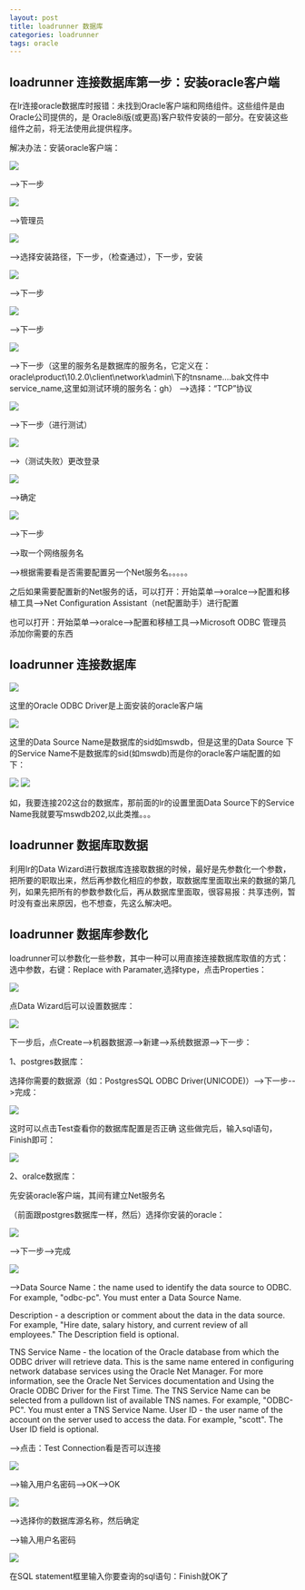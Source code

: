 ```yaml
---
layout: post
title: loadrunner 数据库
categories: loadrunner
tags: oracle
---
```


## loadrunner 连接数据库第一步：安装oracle客户端

在lr连接oracle数据库时报错：未找到Oracle客户端和网络组件。这些组件是由Oracle公司提供的，是 Oracle8i版(或更高)客户软件安装的一部分。在安装这些组件之前，将无法使用此提供程序。

解决办法：安装oracle客户端：

<img src="/media/img/loadrunner-oracle-install-1.jpg">

-->下一步

<img src="/media/img/loadrunner-oracle-install-2.jpg">

-->管理员

<img src="/media/img/loadrunner-oracle-install-3.jpg">

-->选择安装路径，下一步，（检查通过），下一步，安装

<img src="/media/img/loadrunner-oracle-install-4.jpg">

-->下一步

<img src="/media/img/loadrunner-oracle-install-5.jpg">

-->下一步

<img src="/media/img/loadrunner-oracle-install-6.jpg">

-->下一步（这里的服务名是数据库的服务名，它定义在：oracle\product\10.2.0\client\network\admin\下的tnsname....bak文件中service_name,这里如测试环境的服务名：gh）
-->选择：“TCP”协议

<img src="/media/img/loadrunner-oracle-install-7.jpg">

-->下一步（进行测试）

<img src="/media/img/loadrunner-oracle-install-8.jpg">

-->（测试失败）更改登录

<img src="/media/img/loadrunner-oracle-install-9.jpg">

-->确定

<img src="/media/img/loadrunner-oracle-install-10.jpg">

-->下一步

-->取一个网络服务名

-->根据需要看是否需要配置另一个Net服务名。。。。。

之后如果需要配置新的Net服务的话，可以打开：开始菜单-->oralce-->配置和移植工具-->Net Configuration Assistant（net配置助手）进行配置

也可以打开：开始菜单-->oralce-->配置和移植工具-->Microsoft ODBC 管理员 添加你需要的东西

## loadrunner 连接数据库

<img src="/media/img/loadrunner-oracle-1.jpg">

这里的Oracle ODBC Driver是上面安装的oracle客户端

<img src="/media/img/loadrunner-oracle-2.jpg">

这里的Data Source Name是数据库的sid如mswdb，但是这里的Data Source 下的Service Name不是数据库的sid(如mswdb)而是你的oracle客户端配置的如下：

<img src="/media/img/loadrunner-oracle-3.jpg">

<img src="/media/img/loadrunner-oracle-4.jpg">

如，我要连接202这台的数据库，那前面的lr的设置里面Data Source下的Service Name我就要写mswdb202,以此类推。。。

## loadrunner 数据库取数据

利用lr的Data Wizard进行数据库连接取数据的时候，最好是先参数化一个参数，把所要的职取出来，然后再参数化相应的参数，取数据库里面取出来的数据的第几列，如果先把所有的参数参数化后，再从数据库里面取，很容易报：共享违例，暂时没有查出来原因，也不想查，先这么解决吧。

## loadrunner 数据库参数化

loadrunner可以参数化一些参数，其中一种可以用直接连接数据库取值的方式：
选中参数，右键：Replace with Paramater,选择type，点击Properties：

<img src="/media/img/loadrunner-data-1.jpg">

点Data Wizard后可以设置数据库：

<img src="/media/img/loadrunner-data-2.jpg">

下一步后，点Create-->机器数据源-->新建-->系统数据源-->下一步：

1、postgres数据库：

选择你需要的数据源（如：PostgresSQL ODBC Driver(UNICODE)）-->下一步-->完成：

<img src="/media/img/loadrunner-data-3.jpg">

这时可以点击Test查看你的数据库配置是否正确
这些做完后，输入sql语句，Finish即可：

<img src="/media/img/loadrunner-data-4.jpg">

2、oralce数据库：

先安装oracle客户端，其间有建立Net服务名

（前面跟postgres数据库一样，然后）选择你安装的oracle：

<img src="/media/img/loadrunner-data-5.jpg">

-->下一步-->完成

<img src="/media/img/loadrunner-data-6.jpg">

-->Data Source Name：the name used to identify the data source to ODBC. For example, "odbc-pc". You must enter a Data Source Name.

Description - a description or comment about the data in the data source. For example, "Hire date, salary history, and current review of all employees." The Description field is optional.

TNS Service Name - the location of the Oracle database from which the ODBC driver will retrieve data. This is the same name entered in configuring network database services using the Oracle Net Manager. For more information, see the Oracle Net Services documentation and Using the Oracle ODBC Driver for the First Time. The TNS Service Name can be selected from a pulldown list of available TNS names. For example, "ODBC-PC". You must enter a TNS Service Name.
User ID - the user name of the account on the server used to access the data. For example, "scott". The User ID field is optional.


-->点击：Test Connection看是否可以连接

<img src="/media/img/loadrunner-data-7.jpg">

-->输入用户名密码-->OK-->OK

<img src="/media/img/loadrunner-data-8.jpg">

-->选择你的数据库源名称，然后确定

-->输入用户名密码

<img src="/media/img/loadrunner-data-9.jpg">

在SQL statement框里输入你要查询的sql语句：Finish就OK了
